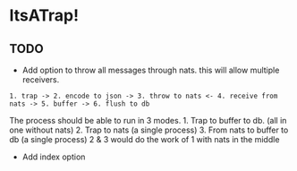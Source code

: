 # ItsATrap!

## TODO

- Add option to throw all messages through nats. this will allow multiple receivers.
 
 `1. trap -> 2. encode to json -> 3. throw to nats <- 4. receive from nats -> 5. buffer -> 6. flush to db`
 
 The process should be able to run in 3 modes.
	1. Trap to buffer to db. (all in one without nats)
        2. Trap to nats (a single process)
        3. From nats to buffer to db (a single process)
  	2 & 3 would do the work of 1 with nats in the middle

- Add index option
